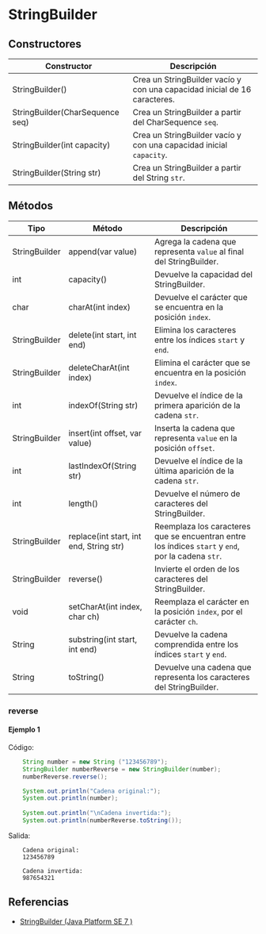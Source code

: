 # StringBuilder

## Constructores

| Constructor | Descripción |
| ----------- | ----------- |
| StringBuilder() | Crea un StringBuilder vacío y con una capacidad inicial de 16 caracteres. |
| StringBuilder(CharSequence seq) | Crea un StringBuilder a partir del CharSequence `seq`. |
| StringBuilder(int capacity) | Crea un StringBuilder vacío y con una capacidad inicial `capacity`.|
| StringBuilder(String str) | Crea un StringBuilder a partir del String `str`. |

## Métodos

| Tipo | Método | Descripción
| ----------- | ----------- | ----------- |
| StringBuilder | append(var value) | Agrega la cadena que representa `value` al final del StringBuilder. |
| int | capacity() | Devuelve la capacidad del StringBuilder. |
| char | charAt(int index) | Devuelve el carácter que se encuentra en la posición `index`. |
| StringBuilder | delete(int start, int end) | Elimina los caracteres entre los índices `start` y `end`. |
| StringBuilder | deleteCharAt(int index) | Elimina el carácter que se encuentra en la posición `index`. |
| int | indexOf(String str) | Devuelve el índice de la primera aparición de la cadena `str`. |
| StringBuilder | insert(int offset, var value) | Inserta la cadena que representa `value` en la posición `offset`. |
| int | lastIndexOf(String str) | Devuelve el índice de la última aparición de la cadena `str`. |
| int | length() | Devuelve el número de caracteres del StringBuilder. |
| StringBuilder | replace(int start, int end, String str) | Reemplaza los caracteres que se encuentran entre los índices `start` y `end`, por la cadena `str`. |
| StringBuilder | reverse() | Invierte el orden de los caracteres del StringBuilder. |
| void | setCharAt(int index, char ch) | Reemplaza el carácter en la posición `index`, por el carácter `ch`. |
| String | substring(int start, int end) | Devuelve la cadena comprendida entre los índices `start` y `end`. |
| String | toString() | Devuelve una cadena que representa los caracteres del StringBuilder. |


### reverse

#### Ejemplo 1
Código:
``` java
    String number = new String ("123456789");
    StringBuilder numberReverse = new StringBuilder(number);
    numberReverse.reverse();

    System.out.println("Cadena original:");
    System.out.println(number);
    
    System.out.println("\nCadena invertida:");
    System.out.println(numberReverse.toString());
```

Salida:
```
    Cadena original:
    123456789

    Cadena invertida:
    987654321
```

## Referencias
- [StringBuilder (Java Platform SE 7 )](https://docs.oracle.com/javase/7/docs/api/java/lang/StringBuilder.html)
